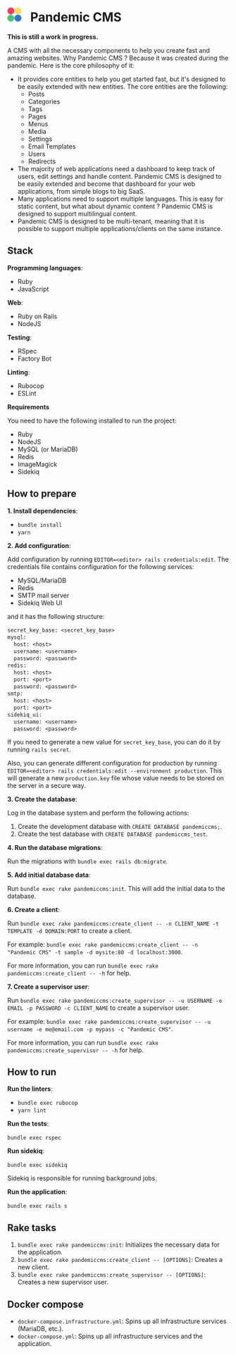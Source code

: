 <h1>
  <img src="public/logo.png" alt="logo" />
  &nbsp;
  Pandemic CMS
</h1>

**This is still a work in progress.**

A CMS with all the necessary components to help you create fast and amazing websites. Why Pandemic CMS ? Because it was created during the pandemic. Here is the core philosophy of it:
- It provides core entities to help you get started fast, but it's designed to be easily extended with new entities. The core entities are the following:
  - Posts
  - Categories
  - Tags
  - Pages
  - Menus
  - Media
  - Settings
  - Email Templates
  - Users
  - Redirects
- The majority of web applications need a dashboard to keep track of users, edit settings and handle content. Pandemic CMS is designed to be easily extended and become that dashboard for your web applications, from simple blogs to big SaaS.
- Many applications need to support multiple languages. This is easy for static content, but what about dynamic content ? Pandemic CMS is designed to support multilingual content.
- Pandemic CMS is designed to be multi-tenant, meaning that it is possible to support multiple applications/clients on the same instance.

## Stack

**Programming languages**:

- Ruby
- JavaScript

**Web**:

- Ruby on Rails
- NodeJS

**Testing**:

- RSpec
- Factory Bot

**Linting**:

- Rubocop
- ESLint

**Requirements**

You need to have the following installed to run the project:

- Ruby
- NodeJS
- MySQL (or MariaDB)
- Redis
- ImageMagick
- Sidekiq

## How to prepare

**1. Install dependencies**:

- `bundle install`
- `yarn`

**2. Add configuration**:

Add configuration by running `EDITOR=<editor> rails credentials:edit`. The credentials file contains configuration for the following services:
- MySQL/MariaDB
- Redis
- SMTP mail server
- Sidekiq Web UI

and it has the following structure:

```
secret_key_base: <secret_key_base>
mysql:
  host: <host>
  username: <username>
  password: <password>
redis:
  host: <host>
  port: <port>
  password: <password>
smtp:
  host: <host>
  port: <port>
sidekiq_ui:
  username: <username>
  password: <password>
```

If you need to generate a new value for `secret_key_base`, you can do it by running `rails secret`.

Also, you can generate different configuration for production by running `EDITOR=<editor> rails credentials:edit --environment production`. This will generate a new `production.key` file whose value needs to be stored on the server in a secure way.

**3. Create the database**:

Log in the database system and perform the following actions:

1. Create the development database with `CREATE DATABASE pandemiccms;`.
1. Create the test database with `CREATE DATABASE pandemiccms_test`.

**4. Run the database migrations**:

Run the migrations with `bundle exec rails db:migrate`.

**5. Add initial database data**:

Run `bundle exec rake pandemiccms:init`. This will add the initial data to the database.

**6. Create a client**:

Run `bundle exec rake pandemiccms:create_client -- -n CLIENT_NAME -t TEMPLATE -d DOMAIN:PORT` to create a client.

For example: `bundle exec rake pandemiccms:create_client -- -n "Pandemic CMS" -t sample -d mysite:80 -d localhost:3000`.

For more information, you can run `bundle exec rake pandemiccms:create_client -- -h` for help.

**7. Create a supervisor user**:

Run `bundle exec rake pandemiccms:create_supervisor -- -u USERNAME -e EMAIL -p PASSWORD -c CLIENT_NAME` to create a supervisor user.

For example: `bundle exec rake pandemiccms:create_supervisor -- -u username -e me@email.com -p mypass -c "Pandemic CMS"`.

For more information, you can run `bundle exec rake pandemiccms:create_supervisor -- -h` for help.

## How to run

**Run the linters**:

- `bundle exec rubocop`
- `yarn lint`

**Run the tests**:

`bundle exec rspec`

**Run sidekiq**:

`bundle exec sidekiq`

Sidekiq is responsible for running background jobs.

**Run the application**:

`bundle exec rails s`

## Rake tasks

1. `bundle exec rake pandemiccms:init`: Initializes the necessary data for the application.
1. `bundle exec rake pandemiccms:create_client -- [OPTIONS]`: Creates a new client.
1. `bundle exec rake pandemiccms:create_supervisor -- [OPTIONS]`: Creates a new supervisor user.

## Docker compose

- `docker-compose.infrastructure.yml`: Spins up all infrastructure services (MariaDB, etc.).
- `docker-compose.yml`: Spins up all infrastructure services and the application.
